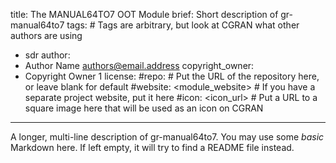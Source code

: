 title: The MANUAL64TO7 OOT Module
brief: Short description of gr-manual64to7
tags: # Tags are arbitrary, but look at CGRAN what other authors are using
  - sdr
author:
  - Author Name <authors@email.address>
copyright_owner:
  - Copyright Owner 1
license:
#repo: # Put the URL of the repository here, or leave blank for default
#website: <module_website> # If you have a separate project website, put it here
#icon: <icon_url> # Put a URL to a square image here that will be used as an icon on CGRAN
---
A longer, multi-line description of gr-manual64to7.
You may use some *basic* Markdown here.
If left empty, it will try to find a README file instead.

